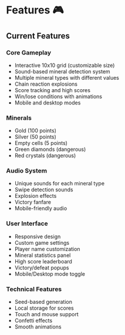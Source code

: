 # Features 🎮

## Current Features

### Core Gameplay
- Interactive 10x10 grid (customizable size)
- Sound-based mineral detection system
- Multiple mineral types with different values
- Chain reaction explosions
- Score tracking and high scores
- Win/lose conditions with animations
- Mobile and desktop modes

### Minerals
- Gold (100 points)
- Silver (50 points)
- Empty cells (5 points)
- Green diamonds (dangerous)
- Red crystals (dangerous)

### Audio System
- Unique sounds for each mineral type
- Swipe detection sounds
- Explosion effects
- Victory fanfare
- Mobile-friendly audio

### User Interface
- Responsive design
- Custom game settings
- Player name customization
- Mineral statistics panel
- High score leaderboard
- Victory/defeat popups
- Mobile/Desktop mode toggle

### Technical Features
- Seed-based generation
- Local storage for scores
- Touch and mouse support
- Confetti effects
- Smooth animations